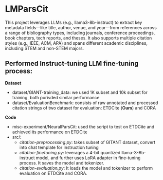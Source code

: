 # LMParsCit

This project leverages LLMs (e.g., llama3-8b-instruct) to extract key metadata fields—like title, author, venue, and year—from references across a range of bibliography types, including journals, conference proceedings, book chapters, tech reports, and theses. It also supports multiple citation styles (e.g., IEEE, ACM, APA) and spans different academic disciplines, including STEM and non-STEM majors.

## Performed Instruct-tuning LLM fine-tuning process:
**Dataset**

- dataset/GIANT-training_data: we used 1K subset and 10k subset for training, both porivded similar performance
- dataset/EvaluationBenchmark: consists of raw annotated and processed citation strings of two dataset for evaluation: ETDCite (**Ours**) and CORA

**Code**

- misc-experiment/NeuralParsCit: used the script to test on ETDCite and achieved its performance on ETDCite
- src/:
	- _citation-preprocessing.py_: takes subset of GITANT dataset, convert into chat template for instruction tuning
	- _citation-finetuning.py_: leverages a 4-bit quantized llama-3-8b-instruct model, and further uses LoRA adapter in fine-tuning process. It saves the model and tokenizer.
	- _citation-evaluation.py_: It loads the model and tokenizer to perform evaluation on ETDCite and CORA.


